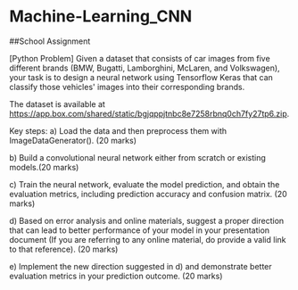 # Machine-Learning_CNN

##School Assignment 

[Python Problem]
Given a dataset that consists of car images from five different brands (BMW, Bugatti,
Lamborghini, McLaren, and Volkswagen), your task is to design a neural network using
Tensorflow Keras that can classify those vehicles' images into their corresponding brands.

The dataset is available at
https://app.box.com/shared/static/bgjqppjtnbc8e7258rbnq0ch7fy27tp6.zip.

Key steps:
a) Load the data and then preprocess them with ImageDataGenerator(). (20 marks)

b) Build a convolutional neural network either from scratch or existing models.(20 marks)

c) Train the neural network, evaluate the model prediction, and obtain the evaluation metrics, including prediction accuracy and confusion matrix. (20 marks)

d) Based on error analysis and online materials, suggest a proper direction that can lead to better performance of your model in your presentation document (If you are   referring to any online material, do provide a valid link to that reference). (20 marks)

e) Implement the new direction suggested in d) and demonstrate better evaluation metrics in your prediction outcome. (20 marks)
